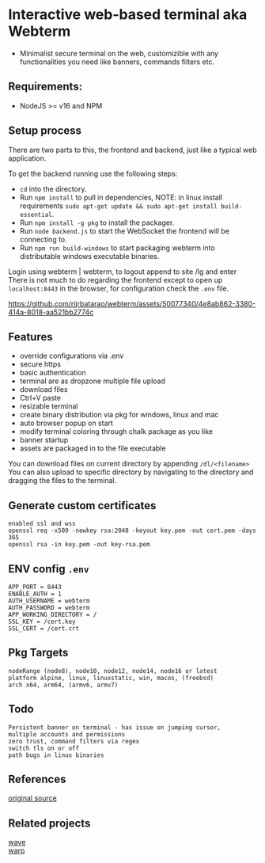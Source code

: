 # Interactive web-based terminal aka Webterm
- Minimalist secure terminal on the web, customizible with any functionalities you need like banners, commands filters etc.
  
## Requirements:

- NodeJS >= v16 and NPM

## Setup process

There are two parts to this, the frontend and backend, just like a typical web application.

To get the backend running use the following steps:

- `cd` into the directory.
- Run `npm install` to pull in dependencies, NOTE: in linux install requirements `sudo apt-get update && sudo apt-get install build-essential`.
- Run `npm install -g pkg` to install the packager.
- Run `node backend.js` to start the WebSocket the frontend will be connecting to.
- Run `npm run build-windows` to start packaging webterm into distributable windows executable binaries.

Login using webterm | webterm, to logout append to site /lg and enter
There is not much to do regarding the frontend except to open up `localhost:8443` in the browser, for configuration check the `.env` file.


https://github.com/rjjrbatarao/webterm/assets/50077340/4e8ab862-3380-414a-8018-aa521bb2774c


## Features

- override configurations via .env
- secure https
- basic authentication
- terminal are as dropzone multiple file upload
- download files
- Ctrl+V paste
- resizable terminal
- create binary distribution via pkg for windows, linux and mac
- auto browser popup on start
- modify terminal coloring through chalk package as you like
- banner startup
- assets are packaged in to the file executable

You can download files on current directory by appending `/dl/<filename>`
You can also upload to specific directory by navigating to the directory and
dragging the files to the terminal.

## Generate custom certificates

```
enabled ssl and wss
openssl req -x509 -newkey rsa:2048 -keyout key.pem -out cert.pem -days 365
openssl rsa -in key.pem -out key-rsa.pem
```

## ENV config `.env`

```
APP_PORT = 8443
ENABLE_AUTH = 1
AUTH_USERNAME = webterm
AUTH_PASSWORD = webterm
APP_WORKING_DIRECTORY = /
SSL_KEY = /cert.key
SSL_CERT = /cert.crt
```

## Pkg Targets

```
nodeRange (node8), node10, node12, node14, node16 or latest
platform alpine, linux, linuxstatic, win, macos, (freebsd)
arch x64, arm64, (armv6, armv7)
```

## Todo

```
Persistent banner on terminal - has issue on jumping cursor,
multiple accounts and permissions
zero trust, command filters via regex
switch tls on or off
path bugs in linux binaries
```

## References

[original source](https://www.eddymens.com/blog/creating-a-browser-based-interactive-terminal-using-xtermjs-and-nodejs)

## Related projects
[wave](https://github.com/wavetermdev/waveterm)<br>
[warp](https://github.com/warpdotdev/Warp)<br>

